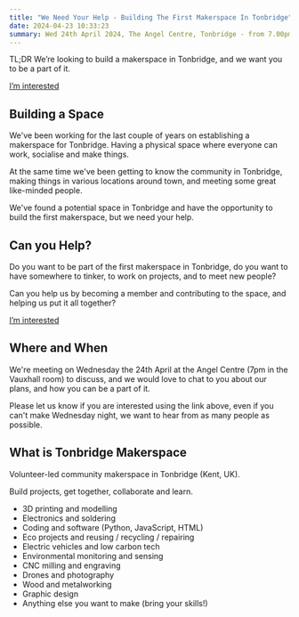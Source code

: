 ```yaml
---
title: "We Need Your Help - Building The First Makerspace In Tonbridge"
date: 2024-04-23 10:33:23
summary: Wed 24th April 2024, The Angel Centre, Tonbridge - from 7.00pm
---
```


TL;DR We’re looking to build a makerspace in Tonbridge, and we want you to be a part of it.

[I’m interested](https://docs.google.com/forms/d/e/1FAIpQLSe1nePvaQE6IjHu7WK-H6Jcl0RrVgHoDz9mzlmdrx1hLxkVHw/viewform)

## Building a Space

We've been working for the last couple of years on establishing a makerspace for Tonbridge. Having a physical space where everyone can work, socialise and make things.

At the same time we've been getting to know the community in Tonbridge, making things in various locations around town, and meeting some great like-minded people.

We've found a potential space in Tonbridge and have the opportunity to build the first makerspace, but we need your help.

## Can you Help?

Do you want to be part of the first makerspace in Tonbridge, do you want to have somewhere to tinker, to work on projects, and to meet new people?

Can you help us by becoming a member and contributing to the space, and helping us put it all together?

[I’m interested](https://docs.google.com/forms/d/e/1FAIpQLSe1nePvaQE6IjHu7WK-H6Jcl0RrVgHoDz9mzlmdrx1hLxkVHw/viewform)

## Where and When

We're meeting on Wednesday the 24th April at the Angel Centre (7pm in the Vauxhall room) to discuss, and we would love to chat to you about our plans, and how you can be a part of it.

Please let us know if you are interested using the link above, even if you can't make Wednesday night, we want to hear from as many people as possible.

## What is Tonbridge Makerspace

Volunteer-led community makerspace in Tonbridge (Kent, UK).

Build projects, get together, collaborate and learn.

- 3D printing and modelling
- Electronics and soldering
- Coding and software (Python, JavaScript, HTML)
- Eco projects and reusing / recycling / repairing
- Electric vehicles and low carbon tech
- Environmental monitoring and sensing
- CNC milling and engraving
- Drones and photography
- Wood and metalworking
- Graphic design
- Anything else you want to make (bring your skills!)
